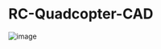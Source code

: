 # RC-Quadcopter-CAD

![image](https://github.com/user-attachments/assets/4e70d5e8-2ca4-4855-a089-ae7c65d94c71)
